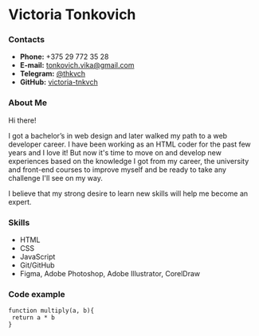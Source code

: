 # Victoria Tonkovich

### Contacts
* **Phone:** +375 29 772 35 28
* **E-mail:** tonkovich.vika@gmail.com
* **Telegram:** [@thkvch](https://t.me/tnkvch)
* **GitHub:**  [victoria-tnkvch](https://github.com/victoria-tnkvch) 

### About Me
Hi there!

I got a bachelor’s in web design and later walked my path to a web developer career. I have been working as an HTML coder for the past few years and I love it!
But now it's time to move on and develop new experiences based on the knowledge I got from my career, the university and front-end courses to improve myself and be ready to take any challenge I'll see on my way. 

I believe that my strong desire to learn new skills will help me become an expert.


### Skills
* HTML
* CSS
* JavaScript
* Git/GitHub
* Figma, Adobe Photoshop, Adobe Illustrator, CorelDraw

### Code example
```
function multiply(a, b){
 return a * b
}
```
